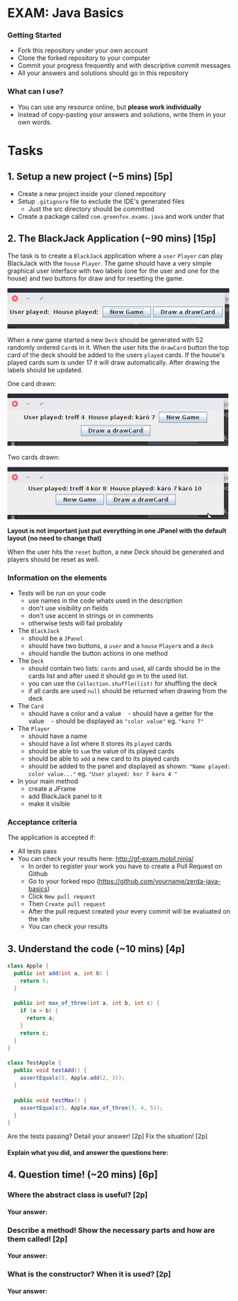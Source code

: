 # EXAM: Java Basics

### Getting Started
 - Fork this repository under your own account
 - Clone the forked repository to your computer
 - Commit your progress frequently and with descriptive commit messages
 - All your answers and solutions should go in this repository

### What can I use?
 - You can use any resource online, but **please work individually**
 - Instead of copy-pasting your answers and solutions, write them in your own words.

# Tasks
## 1. Setup a new project (~5 mins) [5p]
- Create a new project inside your cloned repository
- Setup `.gitignore` file to exclude the IDE's generated files
    - Just the src directory should be committed
- Create a package called `com.greenfox.exams.java` and work under that

## 2. The BlackJack Application (~90 mins) [15p]
The task is to create a `BlackJack` application where a `user` `Player` can play BlackJack with the `house` `Player`. The game should have a very simple graphical user interface with two labels (one for the user and one for the house) and two buttons for draw and for resetting the game.

![Start](bj_start.png)

When a new game started a new `Deck` should be generated with 52 randomly ordered `Card`s in it.
When the user hits the `drawCard` button the top card of the deck should be added to the users `played` cards. If the house's played cards sum is under 17 it will draw automatically. After drawing the labels should be updated.

One card drawn:

![Round one](bj_1.png)

Two cards drawn:

![Round two](bj_2.png)

**Layout is not important just put everything in one JPanel with the default layout (no need to change that)**

When the user hits the `reset` button, a new Deck should be generated and players should be reset as well.

### Information on the elements
- Tests will be run on your code
    - use names in the code whats used in the description
    - don't use visibility on fields
    - don't use accent in strings or in comments
    - otherwise tests will fail probably
- The `BlackJack`
    - should be a `JPanel`
    - should have two buttons, a `user` and a `house` `Player`s and a `deck`
    - should handle the button actions in one method
- The `Deck`
    - should contain two lists: `cards` and `used`, all cards should be in the cards list and after used it should go in to the used list.
    - you can use the `Collection.shuffle(list)` for shuffling the deck
    - if all cards are used `null` should be returned when drawing from the deck
- The `Card`
    - should have a color and a value
    - should have a getter for the value
    - should be displayed as `"color value"` eg. `"karo 7"`
- The `Player`
    - should have a name
    - should have a list where it stores its `played` cards
    - should be able to `sum` the value of its played cards
    - should be able to `add` a new card to its played cards
    - should be added to the panel and displayed as shown: `"Name played: color value..."` eg. `"User played: kor 7 karo 4 "`
- In your main method
    - create a JFrame
    - add BlackJack panel to it
    - make it visible

### Acceptance criteria
The application is accepted if:
- All tests pass
- You can check your results here: http://gf-exam.mobil.ninja/
    - In order to register your work you have to create a Pull Request on Github
    - Go to your forked repo (https://github.com/yourname/zerda-java-basics)
    - Click `New pull request`
    - Then `Create pull request`
    - After the pull request created your every commit will be evaluated on the site
    - You can check your results

## 3. Understand the code (~10 mins) [4p]
```java
class Apple {
  public int add(int a, int b) {
    return 5;
  }

  public int max_of_three(int a, int b, int c) {
    if (a > b) {
      return a;
    }
    return c;
  }
}

class TestApple {
  public void testAdd() {
    assertEquals(5, Apple.add(2, 3));
  }

  public void testMax() {
    assertEquals(5, Apple.max_of_three(3, 4, 5));
  }
}
```

Are the tests passing? Detail your answer! [2p] Fix the situation! [2p]

#### Explain what you did, and answer the questions here:


## 4. Question time! (~20 mins) [6p]

### Where the abstract class is useful? [2p]
#### Your answer:

### Describe a method! Show the necessary parts and how are them called! [2p]
#### Your answer:

### What is the constructor? When it is used? [2p]
#### Your answer:
